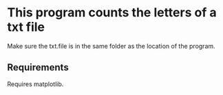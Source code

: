 # This program counts the letters of a txt file
Make sure the txt.file is in the same folder as the location of the program.

## Requirements
Requires matplotlib.